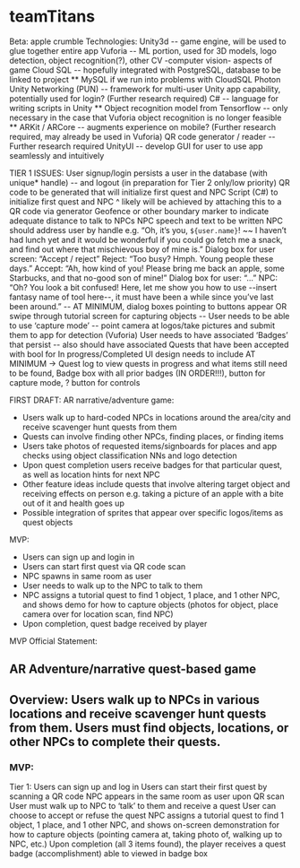 # teamTitans

Beta: apple crumble
Technologies:
Unity3d -- game engine, will be used to glue together entire app
Vuforia -- ML portion, used for 3D models, logo detection, object recognition(?), other CV -computer vision- aspects of game
Cloud SQL -- hopefully integrated with PostgreSQL, database to be linked to project
** MySQL if we run into problems with CloudSQL
Photon Unity Networking (PUN) -- framework for multi-user Unity app capability, potentially used for login? (Further research required)
C# -- language for writing scripts in Unity
** Object recognition model from Tensorflow -- only necessary in the case that Vuforia object recognition is no longer feasible
** ARKit / ARCore -- augments experience on mobile? (Further research required, may already be used in Vuforia)
QR code generator / reader -- Further research required
UnityUI -- develop GUI for user to use app seamlessly and intuitively

TIER 1 ISSUES:
User signup/login persists a user in the database (with unique* handle) -- and logout (in preparation for Tier 2 only/low priority)
QR code to be generated that will initialize first quest and NPC
Script (C#) to initialize first quest and NPC ^ likely will be achieved by attaching this to a QR code via generator
Geofence or other boundary marker to indicate adequate distance to talk to NPCs
NPC speech and text to be written
NPC should address user by handle e.g. “Oh, it’s you, `${user.name}`! ~~ I haven’t had lunch yet and it would be wonderful if you could go fetch me a snack, and find out where that mischievous boy of mine is.”
Dialog box for user screen: “Accept / reject”
Reject: “Too busy? Hmph. Young people these days.”
Accept: “Ah, how kind of you! Please bring me back an apple, some Starbucks, and that no-good son of mine!”
Dialog box for user: “...”
NPC: “Oh? You look a bit confused! Here, let me show you how to use --insert fantasy name of tool here--, it must have been a while since you’ve last been around.”
-- AT MINIMUM, dialog boxes pointing to buttons appear OR swipe through tutorial screen for capturing objects --
User needs to be able to use ‘capture mode’ -- point camera at logos/take pictures and submit them to app for detection (Vuforia)
User needs to have associated ‘Badges’ that persist -- also should have associated Quests that have been accepted with bool for In progress/Completed
UI design needs to include AT MINIMUM → Quest log to view quests in progress and what items still need to be found, Badge box with all prior badges (IN ORDER!!!), button for capture mode, ? button for controls

FIRST DRAFT:
AR narrative/adventure game:
 - Users walk up to hard-coded NPCs in locations around the area/city and receive scavenger hunt quests from them
- Quests can involve finding other NPCs, finding places, or finding items
- Users take photos of requested items/signboards for places and app checks using object classification NNs and logo detection
- Upon quest completion users receive badges for that particular quest, as well as location hints for next NPC
- Other feature ideas include quests that involve altering target object and receiving effects on person e.g. taking a picture of an apple with a bite out of it and health goes up
- Possible integration of sprites that appear over specific logos/items as quest objects

MVP:
- Users can sign up and login in
- Users can start first quest via QR code scan
- NPC spawns in same room as user
- User needs to walk up to the NPC to talk to them
- NPC assigns a tutorial quest to find 1 object, 1 place, and 1 other NPC, and shows demo for how to capture objects (photos for object, place camera over for location scan, find NPC) 
- Upon completion, quest badge received by player



MVP Official Statement: 
## AR Adventure/narrative quest-based game

## Overview: Users walk up to NPCs in various locations and receive scavenger hunt quests from them. Users must find objects, locations, or other NPCs to complete their quests.

### MVP: 
Tier 1:
Users can sign up and log in
Users can start their first quest by scanning a QR code
NPC appears in the same room as user upon QR scan
User must walk up to NPC to ‘talk’ to them and receive a quest
User can choose to accept or refuse the quest
NPC assigns a tutorial quest to find 1 object, 1 place, and 1 other NPC, and shows on-screen demonstration for how to capture objects (pointing camera at, taking photo of, walking up to NPC, etc.)
Upon completion (all 3 items found), the player receives a quest badge (accomplishment) able to viewed in badge box
